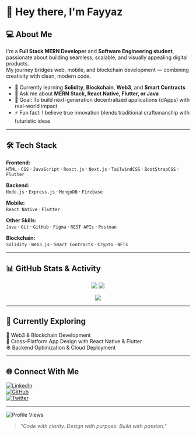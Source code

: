 # 👋 Hey there, I'm Fayyaz  

## 💻 About Me
I'm a **Full Stack MERN Developer** and **Software Engineering student**, passionate about building seamless, scalable, and visually appealing digital products.  
My journey bridges web, mobile, and blockchain development — combining creativity with clean, modern code.  

- 🌱 Currently learning **Solidity**, **Blockchain**, **Web3**, and **Smart Contracts**  
- 💬 Ask me about **MERN Stack, React Native, Flutter, or Java**  
- 🎯 Goal: To build next-generation decentralized applications (dApps) with real-world impact  
- ⚡ Fun fact: I believe true innovation blends traditional craftsmanship with futuristic ideas  

---

## 🛠️ Tech Stack

**Frontend:**  
`HTML` · `CSS` · `JavaScript` · `React.js` · `Next.js` · `TailwindCSS` · `BootStrapCSS` · `Flutter`  

**Backend:**  
`Node.js` · `Express.js` · `MongoDB` · `Firebase`  

**Mobile:**  
`React Native` · `Flutter`  

**Other Skills:**  
`Java` · `Git` · `GitHub` · `Figma` · `REST APIs` · `Postman`  

**Blockchain:**  
`Solidity` · `Web3.js` · `Smart Contracts` · `Crypto` · `NFTs`  

---

## 📊 GitHub Stats & Activity  

<p align="center">
  <img src="https://github-readme-stats.vercel.app/api?username=FayyazAhmed111&show_icons=true&theme=radical&hide_border=true" />
  <img src="https://github-readme-stats.vercel.app/api/top-langs/?username=FayyazAhmed111&layout=compact&theme=radical&hide_border=true" />
</p>

<p align="center">
  <img src="https://github-readme-streak-stats.herokuapp.com/?user=FayyazAhmed111&theme=radical&hide_border=true" />
</p>

---

## 🧠 Currently Exploring  
🚀 Web3 & Blockchain Development  
📱 Cross-Platform App Design with React Native & Flutter  
⚙️ Backend Optimization & Cloud Deployment  

---

## 🌐 Connect With Me  

[![LinkedIn](https://img.shields.io/badge/LinkedIn-0077B5.svg?style=for-the-badge&logo=linkedin&logoColor=white)](https://www.linkedin.com/in/fayaz-siraj/)  
[![GitHub](https://img.shields.io/badge/GitHub-171515.svg?style=for-the-badge&logo=github&logoColor=white)](https://github.com/FayyazAhmed111)  
[![Twitter](https://img.shields.io/badge/Twitter-1DA1F2.svg?style=for-the-badge&logo=twitter&logoColor=white)]([https://twitter.com/](https://x.com/RISKYY_ETH))    

---

![Profile Views](https://komarev.com/ghpvc/?username=FayyazAhmed111&color=blueviolet&style=for-the-badge)  

> _"Code with clarity. Design with purpose. Build with passion."_  
